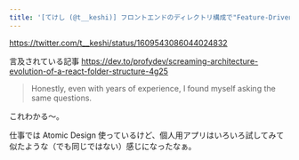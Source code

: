 ```yaml
---
title: '[てけし (@t__keshi)] フロントエンドのディレクトリ構成で"Feature-Driven Folder Structure"っていうのが主流になりつつある気がする昨今。 https://t.co/jy60d3Vvxo'
---
```


https://twitter.com/t__keshi/status/1609543086044024832

言及されている記事
https://dev.to/profydev/screaming-architecture-evolution-of-a-react-folder-structure-4g25

> Honestly, even with years of experience, I found myself asking the same questions.

これわかる〜。

仕事では Atomic Design 使っているけど、個人用アプリはいろいろ試してみて似たような（でも同じではない）感じになったなぁ。

